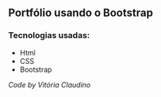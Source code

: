 ## Portfólio usando o Bootstrap

### Tecnologias usadas:

* Html 
* CSS
* Bootstrap




*Code by Vitória Claudino*
